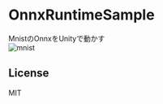 # OnnxRuntimeSample
MnistのOnnxをUnityで動かす<br>
![mnist](https://user-images.githubusercontent.com/11411789/75601671-bf8c6c00-5b00-11ea-8b8c-644bb24c910b.gif)
## License
MIT

